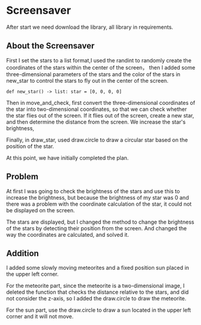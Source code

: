 # Screensaver

After start we need download the library, all library in requirements.

## About the Screensaver
First I set the stars to a list format,I used the randint to randomly create the coordinates of the stars within the center of the screen， then I added some three-dimensional parameters of the stars and the color of the stars in new_star to control the stars to fly out in the center of the screen.

`def new_star() -> list:
    star = [0, 0, 0, 0]`

Then in move_and_check, first convert the three-dimensional coordinates of the star into two-dimensional coordinates, so that we can check whether the star flies out of the screen. If it flies out of the screen, create a new star, and then determine the distance from the screen. We increase the star's brightness,

Finally, in draw_star, used draw.circle to draw a circular star based on the position of the star.

At this point, we have initially completed the plan.

## Problem
At first I was going to check the brightness of the stars and use this to increase the brightness, but because the brightness of my star was 0 and there was a problem with the coordinate calculation of the star, it could not be displayed on the screen. 

The stars are displayed, but I changed the method to change the brightness of the stars by detecting their position from the screen. And changed the way the coordinates are calculated, and solved it.


## Addition
I added some slowly moving meteorites and a fixed position sun placed in the upper left corner.

For the meteorite part, since the meteorite is a two-dimensional image, I deleted the function that checks the distance relative to the stars, and did not consider the z-axis, so I added the draw.circle to draw the meteorite.

For the sun part, use the draw.circle to draw a sun located in the upper left corner and it will not move.
